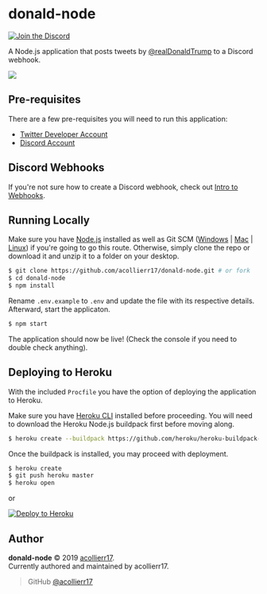 # donald-node

[![Join the Discord](https://discordapp.com/api/guilds/480231440932667393/embed.png)](https://discord.gg/g7wr8xb)

A Node.js application that posts tweets by [@realDonaldTrump](https://twitter.com/realDonaldTrump) to a Discord webhook.

![](https://i.imgur.com/em4QgSw.png)

## Pre-requisites
There are a few pre-requisites you will need to run this application:

- [Twitter Developer Account](https://developer.twitter.com/)
- [Discord Account](https://discordapp.com/)

## Discord Webhooks
If you're not sure how to create a Discord webhook, check out [Intro to Webhooks](https://support.discordapp.com/hc/en-us/articles/228383668-Intro-to-Webhooks).

## Running Locally
Make sure you have [Node.js](http://nodejs.org/) installed as well as Git SCM ([Windows](https://git-scm.com/download/win) | [Mac](https://git-scm.com/download/mac) | [Linux](https://git-scm.com/download/linux)) if you're going to go this route. Otherwise, simply clone the repo or download it and unzip it to a folder on your desktop.
```bash
$ git clone https://github.com/acollierr17/donald-node.git # or fork
$ cd donald-node
$ npm install
```
Rename `.env.example` to `.env` and update the file with its respective details. Afterward, start the applicaton.
```bash
$ npm start
```
The application should now be live! (Check the console if you need to double check anything).

## Deploying to Heroku
With the included `Procfile` you have the option of deploying the application to Heroku.

Make sure you have [Heroku CLI](https://cli.heroku.com/) installed before proceeding. You will need to download the Heroku Node.js buildpack first before moving along.
```bash
$ heroku create --buildpack https://github.com/heroku/heroku-buildpack-nodejs.git
```
Once the buildpack is installed, you may proceed with deployment.
```bash
$ heroku create
$ git push heroku master
$ heroku open
```
or

[![Deploy to Heroku](https://www.herokucdn.com/deploy/button.png)](https://heroku.com/deploy)

## Author
**donald-node** © 2019 [acollierr17](https://github.com/acollierr17).  
Currently authored and maintained by acollierr17.

> GitHub [@acollierr17](https://github.com/acollierr17)